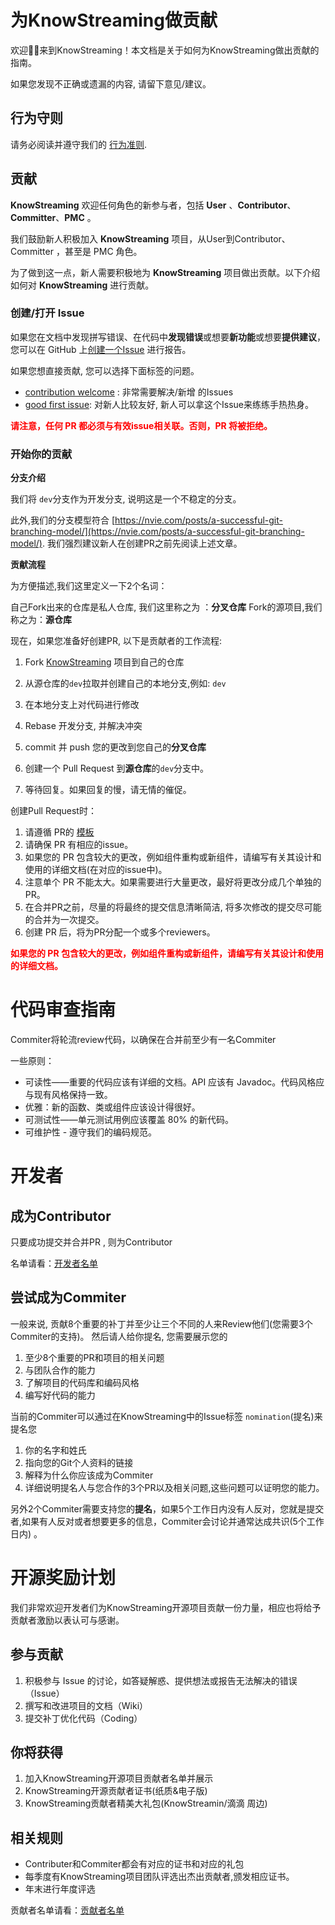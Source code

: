 


# 为KnowStreaming做贡献


欢迎👏🏻来到KnowStreaming！本文档是关于如何为KnowStreaming做出贡献的指南。

如果您发现不正确或遗漏的内容, 请留下意见/建议。

## 行为守则
请务必阅读并遵守我们的 [行为准则](./CODE_OF_CONDUCT.md).



## 贡献

**KnowStreaming** 欢迎任何角色的新参与者，包括 **User** 、**Contributor**、**Committer**、**PMC** 。

我们鼓励新人积极加入 **KnowStreaming** 项目，从User到Contributor、Committer ，甚至是 PMC 角色。

为了做到这一点，新人需要积极地为 **KnowStreaming** 项目做出贡献。以下介绍如何对 **KnowStreaming** 进行贡献。


### 创建/打开  Issue

如果您在文档中发现拼写错误、在代码中**发现错误**或想要**新功能**或想要**提供建议**，您可以在 GitHub 上[创建一个Issue](https://github.com/didi/KnowStreaming/issues/new/choose) 进行报告。


如果您想直接贡献, 您可以选择下面标签的问题。

- [contribution welcome](https://github.com/didi/KnowStreaming/labels/contribution%20welcome) : 非常需要解决/新增  的Issues
- [good first issue](https://github.com/didi/KnowStreaming/labels/good%20first%20issue): 对新人比较友好, 新人可以拿这个Issue来练练手热热身。

<font color=red ><b> 请注意，任何 PR 都必须与有效issue相关联。否则，PR 将被拒绝。</b></font>



### 开始你的贡献

**分支介绍**

我们将 `dev`分支作为开发分支, 说明这是一个不稳定的分支。

此外,我们的分支模型符合 [https://nvie.com/posts/a-successful-git-branching-model/](https://nvie.com/posts/a-successful-git-branching-model/). 我们强烈建议新人在创建PR之前先阅读上述文章。



**贡献流程**

为方便描述,我们这里定义一下2个名词：

自己Fork出来的仓库是私人仓库, 我们这里称之为 ：**分叉仓库**
Fork的源项目,我们称之为：**源仓库**


现在，如果您准备好创建PR, 以下是贡献者的工作流程:

1. Fork [KnowStreaming](https://github.com/didi/KnowStreaming) 项目到自己的仓库

2. 从源仓库的`dev`拉取并创建自己的本地分支,例如: `dev`
3. 在本地分支上对代码进行修改
4. Rebase 开发分支, 并解决冲突
5. commit 并 push 您的更改到您自己的**分叉仓库**
6. 创建一个 Pull Request 到**源仓库**的`dev`分支中。
7. 等待回复。如果回复的慢，请无情的催促。



创建Pull Request时：

1. 请遵循 PR的 [模板](./PULL_REQUEST_TEMPLATE.md)
2. 请确保 PR 有相应的issue。
3. 如果您的 PR 包含较大的更改，例如组件重构或新组件，请编写有关其设计和使用的详细文档(在对应的issue中)。
4. 注意单个 PR 不能太大。如果需要进行大量更改，最好将更改分成几个单独的 PR。
5. 在合并PR之前，尽量的将最终的提交信息清晰简洁, 将多次修改的提交尽可能的合并为一次提交。
6. 创建 PR 后，将为PR分配一个或多个reviewers。


<font color=red><b>如果您的 PR 包含较大的更改，例如组件重构或新组件，请编写有关其设计和使用的详细文档。</b></font>


# 代码审查指南

Commiter将轮流review代码，以确保在合并前至少有一名Commiter

一些原则：

- 可读性——重要的代码应该有详细的文档。API 应该有 Javadoc。代码风格应与现有风格保持一致。
- 优雅：新的函数、类或组件应该设计得很好。
- 可测试性——单元测试用例应该覆盖 80% 的新代码。
- 可维护性 - 遵守我们的编码规范。


# 开发者

## 成为Contributor

只要成功提交并合并PR , 则为Contributor

名单请看：[开发者名单](./开发者名单.md)

## 尝试成为Commiter

一般来说, 贡献8个重要的补丁并至少让三个不同的人来Review他们(您需要3个Commiter的支持)。
然后请人给你提名, 您需要展示您的

1. 至少8个重要的PR和项目的相关问题
2. 与团队合作的能力
3. 了解项目的代码库和编码风格
4. 编写好代码的能力

当前的Commiter可以通过在KnowStreaming中的Issue标签 `nomination`(提名)来提名您

1. 你的名字和姓氏
2. 指向您的Git个人资料的链接
3. 解释为什么你应该成为Commiter
4. 详细说明提名人与您合作的3个PR以及相关问题,这些问题可以证明您的能力。

另外2个Commiter需要支持您的**提名**，如果5个工作日内没有人反对，您就是提交者,如果有人反对或者想要更多的信息，Commiter会讨论并通常达成共识(5个工作日内) 。


# 开源奖励计划


我们非常欢迎开发者们为KnowStreaming开源项目贡献一份力量，相应也将给予贡献者激励以表认可与感谢。


## 参与贡献

1. 积极参与 Issue 的讨论，如答疑解惑、提供想法或报告无法解决的错误（Issue）
2. 撰写和改进项目的文档（Wiki）
3. 提交补丁优化代码（Coding）


## 你将获得

1. 加入KnowStreaming开源项目贡献者名单并展示
2. KnowStreaming开源贡献者证书(纸质&电子版)
3. KnowStreaming贡献者精美大礼包(KnowStreamin/滴滴  周边)


## 相关规则

- Contributer和Commiter都会有对应的证书和对应的礼包
- 每季度有KnowStreaming项目团队评选出杰出贡献者,颁发相应证书。
- 年末进行年度评选

贡献者名单请看：[贡献者名单](./开发者名单.md)